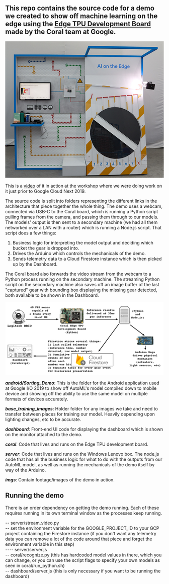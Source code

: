 ## This repo contains the source code for a demo we created to show off machine learning on the edge using the [Edge TPU Development Board](http://coral.withgoogle.com/products/dev-board) made by the Coral team at Google.

![Demo in all its glory](imgs/Sorting_Demo_GoogleIO.png)

This is a [video](https://www.youtube.com/watch?v=ryPz6atrU3M) of it in action at the workshop where we were doing work on it just prior to Google Cloud Next 2019.

The source code is split into folders representing the different links in the architecture that piece together the whole thing. The demo uses a webcam, connected via USB-C to the Coral board, which is running a Python script pulling frames from the camera, and passing them through to our models. The models' output is then sent to a secondary machine (we had all them networked over a LAN with a router) which is running a Node.js script. That script does a few things:

1) Business logic for interpreting the model output and deciding which bucket the gear is dropped into.
2) Drives the Arduino which controls the mechanicals of the demo.
3) Sends telemetry data to a Cloud Firestore instance which is then picked up by the Dashboard.

The Coral board also forwards the video stream from the webcam to a Python process running on the secondary machine. The streaming Python script on the secondary machine also saves off an image buffer of the last "captured" gear with bounding box displaying the missing gear detected, both available to be shown in the Dashboard.

![Architecture diagram](imgs/SortingDemoArchitecture.png)

**_android/Sorting_Demo_**: This is the folder for the Android application used at Google I/O 2019 to show off AutoML's model compiled down to mobile device and showing off the ability to use the same model on multiple formats of devices accurately.

**_base_training_images_**: Holder folder for any images we take and need to transfer between places for training our model. Heavily depending upon lighting changes, etc to be accurate.

**_dashboard_**: Front-end UI code for displaying the dashboard which is shown on the monitor attached to the demo.

**_coral_**: Code that lives and runs on the Edge TPU development board.

**_server_**: Code that lives and runs on the Windows Lenovo box. The node.js code that has all the business logic for what to do with the outputs from our AutoML model, as well as running the mechanicals of the demo itself by way of the Arduino.

**_imgs_**: Contain footage/images of the demo in action.

## Running the demo

There is an order dependency on getting the demo running. Each of these requires running in its own terminal window as the processes keep running.

-- server/stream_video.py<br>
-- set the environment variable for the GOOGLE_PROJECT_ID to your GCP project containing the Firestore instance (if you don't want any telemetry data you can remove a lot of the code around that piece and forget the environment variable in this step)<br>
---- server/server.js<br>
-- coral/recognize.py (this has hardcoded model values in there, which you can change, or you can use the script flags to specify your own models as seen in coral/run_python.sh)<br>
-- dashboard/server.js (this is only necessary if you want to be running the dashboard)<br>
